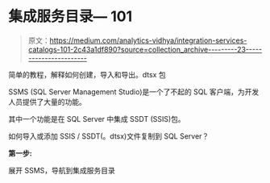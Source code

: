 # 集成服务目录— 101

> 原文：<https://medium.com/analytics-vidhya/integration-services-catalogs-101-2c43a1df890?source=collection_archive---------23----------------------->

简单的教程，解释如何创建，导入和导出。dtsx 包

SSMS (SQL Server Management Studio)是一个了不起的 SQL 客户端，为开发人员提供了大量的功能。

其中一个功能是在 SQL Server 中集成 SSDT (SSIS)包。

如何导入或添加 SSIS / SSDT(。dtsx)文件复制到 SQL Server？

**第一步:**

展开 SSMS，导航到集成服务目录
